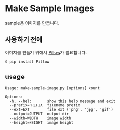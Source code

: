 # Make Sample Images

sample용 이미지를 만듭니다.

## 사용하기 전에

이미지를 만들기 위해서 [Pillow](https://github.com/python-pillow/Pillow)가 필요합니다.

```
$ pip install Pillow
```

## usage

```
Usage: make-sample-image.py [options] count

Options:
  -h, --help       show this help message and exit
  --prefix=PREFIX  filename prefix
  --ext=EXT        file ext ('png', 'jpg', 'gif')
  --output=OUTPUT  output dir
  --width=WIDTH    image width
  --height=HEIGHT  image height
```